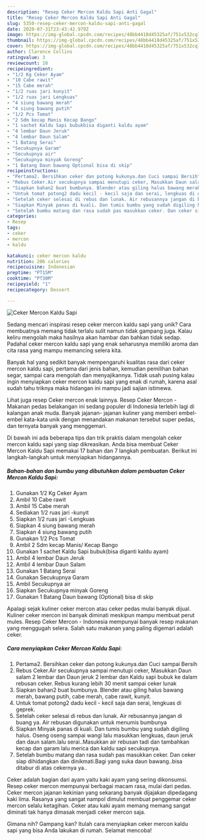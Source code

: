 ```yaml
---
description: "Resep Ceker Mercon Kaldu Sapi Anti Gagal"
title: "Resep Ceker Mercon Kaldu Sapi Anti Gagal"
slug: 5350-resep-ceker-mercon-kaldu-sapi-anti-gagal
date: 2020-07-31T23:43:42.979Z
image: https://img-global.cpcdn.com/recipes/48bb4418d45325af/751x532cq70/ceker-mercon-kaldu-sapi-foto-resep-utama.jpg
thumbnail: https://img-global.cpcdn.com/recipes/48bb4418d45325af/751x532cq70/ceker-mercon-kaldu-sapi-foto-resep-utama.jpg
cover: https://img-global.cpcdn.com/recipes/48bb4418d45325af/751x532cq70/ceker-mercon-kaldu-sapi-foto-resep-utama.jpg
author: Clarence Collins
ratingvalue: 3
reviewcount: 10
recipeingredient:
- "1/2 Kg Ceker Ayam"
- "10 Cabe rawit"
- "15 Cabe merah"
- "1/2 ruas jari kunyit"
- "1/2 ruas jari Lengkuas"
- "4 siung bawang merah"
- "4 siung bawang putih"
- "1/2 Pcs Tomat"
- "2 Sdm kecap Manis Kecap Bango"
- "1 sachet Kaldu Sapi bubukbisa diganti kaldu ayam"
- "4 lembar Daun Jeruk"
- "4 lembar Daun Salam"
- "1 Batang Serai"
- "Secukupnya Garam"
- "Secukupnya air"
- "Secukupnya minyak Goreng"
- "1 Batang Daun bawang Optional bisa di skip"
recipeinstructions:
- "Pertama2. Bersihkan ceker dan potong kukunya.dan Cuci sampai Bersih"
- "Rebus Ceker.Air secukupnya sampai menutupi ceker, Masukkan Daun salam 2 lembar dan Daun jeruk 2 lembar dan Kaldu sapi bubuk ke dalam rebusan ceker. Rebus kurang lebih 30 menit sampai ceker lunak"
- "Siapkan bahan2 buat bumbunya. Blender atau giling halus bawang merah, bawang putih, cabe merah, cabe rawit, kunyit."
- "Untuk tomat potong2 dadu kecil - kecil saja dan serai, lengkuas di geprek."
- "Setelah ceker selesai di rebus dan lunak. Air rebusannya jangan di buang ya. Air rebusan digunakan untuk menumis bumbunya"
- "Siapkan Minyak panas di kuali. Dan tumis bumbu yang sudah digiling halus. Oseng oseng sampai wangi lalu masukkan lengkuas, daun jeruk dan daun salam.lalu serai..Masukkan air rebusan tadi dan tambahkan kecap dan garam lalu merica dan kaldu sapi secukupnya."
- "Setelah bumbu matang dan rasa sudah pas masukkan ceker. Dan ceker siap dihidangkan dan dinikmati.Bagi yang suka daun bawang..bisa ditabur di atas cekernya ya.."
categories:
- Resep
tags:
- ceker
- mercon
- kaldu

katakunci: ceker mercon kaldu 
nutrition: 206 calories
recipecuisine: Indonesian
preptime: "PT15M"
cooktime: "PT30M"
recipeyield: "1"
recipecategory: Dessert

---
```



![Ceker Mercon Kaldu Sapi](https://img-global.cpcdn.com/recipes/48bb4418d45325af/751x532cq70/ceker-mercon-kaldu-sapi-foto-resep-utama.jpg)

Sedang mencari inspirasi resep ceker mercon kaldu sapi yang unik? Cara membuatnya memang tidak terlalu sulit namun tidak gampang juga. Kalau keliru mengolah maka hasilnya akan hambar dan bahkan tidak sedap. Padahal ceker mercon kaldu sapi yang enak seharusnya memiliki aroma dan cita rasa yang mampu memancing selera kita.

Banyak hal yang sedikit banyak mempengaruhi kualitas rasa dari ceker mercon kaldu sapi, pertama dari jenis bahan, kemudian pemilihan bahan segar, sampai cara mengolah dan menyajikannya. Tidak usah pusing kalau ingin menyiapkan ceker mercon kaldu sapi yang enak di rumah, karena asal sudah tahu triknya maka hidangan ini mampu jadi sajian istimewa.

Lihat juga resep Ceker mercon enak lainnya. Resep Ceker Mercon - Makanan pedas belakangan ini sedang populer di Indonesia terlebih lagi di kalangan anak muda. Banyak jajanan- jajanan kuliner yang memberi embel-embel kata-kata unik dengan menandakan makanan tersebut super pedas, dan ternyata banyak yang menggemari.


Di bawah ini ada beberapa tips dan trik praktis dalam mengolah ceker mercon kaldu sapi yang siap dikreasikan. Anda bisa membuat Ceker Mercon Kaldu Sapi memakai 17 bahan dan 7 langkah pembuatan. Berikut ini langkah-langkah untuk menyiapkan hidangannya.

<!--inarticleads1-->

##### Bahan-bahan dan bumbu yang dibutuhkan dalam pembuatan Ceker Mercon Kaldu Sapi:

1. Gunakan 1/2 Kg Ceker Ayam
1. Ambil 10 Cabe rawit
1. Ambil 15 Cabe merah
1. Sediakan 1/2 ruas jari -kunyit
1. Siapkan 1/2 ruas jari -Lengkuas
1. Siapkan 4 siung bawang merah
1. Siapkan 4 siung bawang putih
1. Gunakan 1/2 Pcs Tomat
1. Ambil 2 Sdm kecap Manis/ Kecap Bango
1. Gunakan 1 sachet Kaldu Sapi bubuk(bisa diganti kaldu ayam)
1. Ambil 4 lembar Daun Jeruk
1. Ambil 4 lembar Daun Salam
1. Gunakan 1 Batang Serai
1. Gunakan Secukupnya Garam
1. Ambil Secukupnya air
1. Siapkan Secukupnya minyak Goreng
1. Gunakan 1 Batang Daun bawang (Optional) bisa di skip


Apalagi sejak kuliner ceker mercon atau ceker pedas mulai banyak dijual. Kuliner ceker mercon ini banyak diminati meskipun mampu membuat perut mules. Resep Ceker Mercon - Indonesia mempunyai banyak resep makanan yang menggugah selera. Salah satu makanan yang paling digemari adalah ceker. 

<!--inarticleads2-->

##### Cara menyiapkan Ceker Mercon Kaldu Sapi:

1. Pertama2. Bersihkan ceker dan potong kukunya.dan Cuci sampai Bersih
1. Rebus Ceker.Air secukupnya sampai menutupi ceker, Masukkan Daun salam 2 lembar dan Daun jeruk 2 lembar dan Kaldu sapi bubuk ke dalam rebusan ceker. Rebus kurang lebih 30 menit sampai ceker lunak
1. Siapkan bahan2 buat bumbunya. Blender atau giling halus bawang merah, bawang putih, cabe merah, cabe rawit, kunyit.
1. Untuk tomat potong2 dadu kecil - kecil saja dan serai, lengkuas di geprek.
1. Setelah ceker selesai di rebus dan lunak. Air rebusannya jangan di buang ya. Air rebusan digunakan untuk menumis bumbunya
1. Siapkan Minyak panas di kuali. Dan tumis bumbu yang sudah digiling halus. Oseng oseng sampai wangi lalu masukkan lengkuas, daun jeruk dan daun salam.lalu serai..Masukkan air rebusan tadi dan tambahkan kecap dan garam lalu merica dan kaldu sapi secukupnya.
1. Setelah bumbu matang dan rasa sudah pas masukkan ceker. Dan ceker siap dihidangkan dan dinikmati.Bagi yang suka daun bawang..bisa ditabur di atas cekernya ya..


Ceker adalah bagian dari ayam yaitu kaki ayam yang sering dikonsumsi. Resep ceker mercon mempunyai berbagai macam rasa, mulai dari pedas. Ceker mercon jajanan kekinian yang sekarang banyak dijajakan dipedagang kaki lima. Rasanya yang sangat nampol dimulut membuat penggemar ceker mercon selalu ketagihan. Ceker atau kaki ayam memang memang sangat diminati tak hanya dimasak menjadi ceker mercon saja. 

Gimana nih? Gampang kan? Itulah cara menyiapkan ceker mercon kaldu sapi yang bisa Anda lakukan di rumah. Selamat mencoba!
